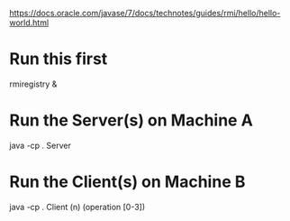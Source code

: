 https://docs.oracle.com/javase/7/docs/technotes/guides/rmi/hello/hello-world.html

# Run this first
rmiregistry &


# Run the Server(s) on Machine A
java -cp . Server

# Run the Client(s) on Machine B
java -cp . Client (n) (operation [0-3])

